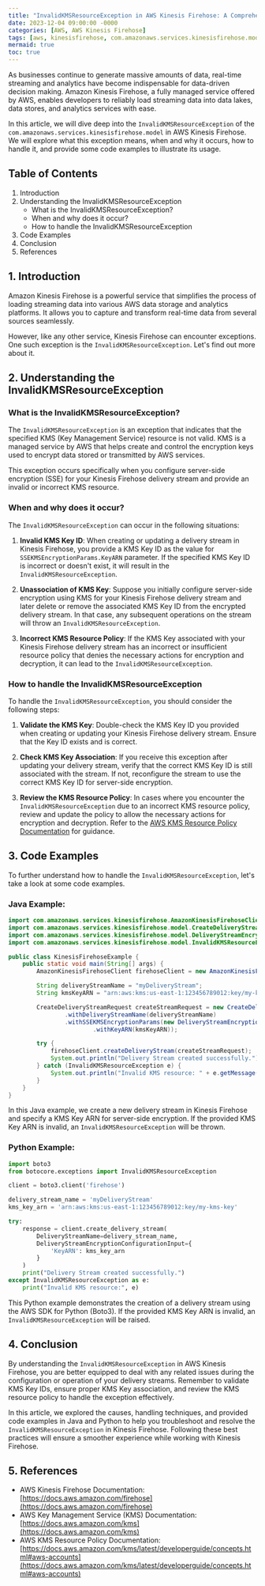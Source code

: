 ```yaml
---
title: "InvalidKMSResourceException in AWS Kinesis Firehose: A Comprehensive Guide"
date: 2023-12-04 09:00:00 -0000
categories: [AWS, AWS Kinesis Firehose]
tags: [aws, kinesisfirehose, com.amazonaws.services.kinesisfirehose.model]
mermaid: true
toc: true
---
```



As businesses continue to generate massive amounts of data, real-time streaming and analytics have become indispensable for data-driven decision making. Amazon Kinesis Firehose, a fully managed service offered by AWS, enables developers to reliably load streaming data into data lakes, data stores, and analytics services with ease.

In this article, we will dive deep into the `InvalidKMSResourceException` of the `com.amazonaws.services.kinesisfirehose.model` in AWS Kinesis Firehose. We will explore what this exception means, when and why it occurs, how to handle it, and provide some code examples to illustrate its usage.

## Table of Contents
1. Introduction
2. Understanding the InvalidKMSResourceException
   - What is the InvalidKMSResourceException?
   - When and why does it occur?
   - How to handle the InvalidKMSResourceException
3. Code Examples
4. Conclusion
5. References

## 1. Introduction

Amazon Kinesis Firehose is a powerful service that simplifies the process of loading streaming data into various AWS data storage and analytics platforms. It allows you to capture and transform real-time data from several sources seamlessly.

However, like any other service, Kinesis Firehose can encounter exceptions. One such exception is the `InvalidKMSResourceException`. Let's find out more about it.

## 2. Understanding the InvalidKMSResourceException

### What is the InvalidKMSResourceException?

The `InvalidKMSResourceException` is an exception that indicates that the specified KMS (Key Management Service) resource is not valid. KMS is a managed service by AWS that helps create and control the encryption keys used to encrypt data stored or transmitted by AWS services.

This exception occurs specifically when you configure server-side encryption (SSE) for your Kinesis Firehose delivery stream and provide an invalid or incorrect KMS resource.

### When and why does it occur?

The `InvalidKMSResourceException` can occur in the following situations:

1. **Invalid KMS Key ID**: When creating or updating a delivery stream in Kinesis Firehose, you provide a KMS Key ID as the value for `SSEKMSEncryptionParams.KeyARN` parameter. If the specified KMS Key ID is incorrect or doesn't exist, it will result in the `InvalidKMSResourceException`.

2. **Unassociation of KMS Key**: Suppose you initially configure server-side encryption using KMS for your Kinesis Firehose delivery stream and later delete or remove the associated KMS Key ID from the encrypted delivery stream. In that case, any subsequent operations on the stream will throw an `InvalidKMSResourceException`.

3. **Incorrect KMS Resource Policy**: If the KMS Key associated with your Kinesis Firehose delivery stream has an incorrect or insufficient resource policy that denies the necessary actions for encryption and decryption, it can lead to the `InvalidKMSResourceException`.

### How to handle the InvalidKMSResourceException

To handle the `InvalidKMSResourceException`, you should consider the following steps:

1. **Validate the KMS Key**: Double-check the KMS Key ID you provided when creating or updating your Kinesis Firehose delivery stream. Ensure that the Key ID exists and is correct.

2. **Check KMS Key Association**: If you receive this exception after updating your delivery stream, verify that the correct KMS Key ID is still associated with the stream. If not, reconfigure the stream to use the correct KMS Key ID for server-side encryption.

3. **Review the KMS Resource Policy**: In cases where you encounter the `InvalidKMSResourceException` due to an incorrect KMS resource policy, review and update the policy to allow the necessary actions for encryption and decryption. Refer to the [AWS KMS Resource Policy Documentation](https://docs.aws.amazon.com/kms/latest/developerguide/concepts.html#aws-accounts) for guidance.

## 3. Code Examples

To further understand how to handle the `InvalidKMSResourceException`, let's take a look at some code examples.

### Java Example:

```java
import com.amazonaws.services.kinesisfirehose.AmazonKinesisFirehoseClient;
import com.amazonaws.services.kinesisfirehose.model.CreateDeliveryStreamRequest;
import com.amazonaws.services.kinesisfirehose.model.DeliveryStreamEncryptionConfigurationInput;
import com.amazonaws.services.kinesisfirehose.model.InvalidKMSResourceException;

public class KinesisFirehoseExample {
    public static void main(String[] args) {
        AmazonKinesisFirehoseClient firehoseClient = new AmazonKinesisFirehoseClient();

        String deliveryStreamName = "myDeliveryStream";
        String kmsKeyARN = "arn:aws:kms:us-east-1:123456789012:key/my-kms-key";

        CreateDeliveryStreamRequest createStreamRequest = new CreateDeliveryStreamRequest()
                .withDeliveryStreamName(deliveryStreamName)
                .withSSEKMSEncryptionParams(new DeliveryStreamEncryptionConfigurationInput()
                        .withKeyARN(kmsKeyARN));

        try {
            firehoseClient.createDeliveryStream(createStreamRequest);
            System.out.println("Delivery Stream created successfully.");
        } catch (InvalidKMSResourceException e) {
            System.out.println("Invalid KMS resource: " + e.getMessage());
        }
    }
}
```

In this Java example, we create a new delivery stream in Kinesis Firehose and specify a KMS Key ARN for server-side encryption. If the provided KMS Key ARN is invalid, an `InvalidKMSResourceException` will be thrown.

### Python Example:

```python
import boto3
from botocore.exceptions import InvalidKMSResourceException

client = boto3.client('firehose')

delivery_stream_name = 'myDeliveryStream'
kms_key_arn = 'arn:aws:kms:us-east-1:123456789012:key/my-kms-key'

try:
    response = client.create_delivery_stream(
        DeliveryStreamName=delivery_stream_name,
        DeliveryStreamEncryptionConfigurationInput={
            'KeyARN': kms_key_arn
        }
    )
    print("Delivery Stream created successfully.")
except InvalidKMSResourceException as e:
    print("Invalid KMS resource:", e)
```

This Python example demonstrates the creation of a delivery stream using the AWS SDK for Python (Boto3). If the provided KMS Key ARN is invalid, an `InvalidKMSResourceException` will be raised.

## 4. Conclusion

By understanding the `InvalidKMSResourceException` in AWS Kinesis Firehose, you are better equipped to deal with any related issues during the configuration or operation of your delivery streams. Remember to validate KMS Key IDs, ensure proper KMS Key association, and review the KMS resource policy to handle the exception effectively.

In this article, we explored the causes, handling techniques, and provided code examples in Java and Python to help you troubleshoot and resolve the `InvalidKMSResourceException` in Kinesis Firehose. Following these best practices will ensure a smoother experience while working with Kinesis Firehose.

## 5. References

- AWS Kinesis Firehose Documentation: [https://docs.aws.amazon.com/firehose](https://docs.aws.amazon.com/firehose)
- AWS Key Management Service (KMS) Documentation: [https://docs.aws.amazon.com/kms](https://docs.aws.amazon.com/kms)
- AWS KMS Resource Policy Documentation: [https://docs.aws.amazon.com/kms/latest/developerguide/concepts.html#aws-accounts](https://docs.aws.amazon.com/kms/latest/developerguide/concepts.html#aws-accounts)